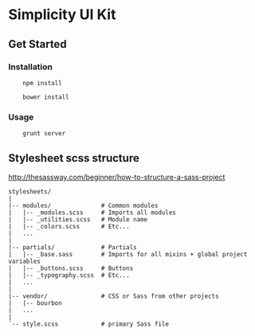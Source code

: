 # Simplicity UI Kit

## Get Started

### Installation

        npm install

        bower install

### Usage

        grunt server

## Stylesheet scss structure

http://thesassway.com/beginner/how-to-structure-a-sass-project

    stylesheets/
    |
    |-- modules/              # Common modules
    |   |-- _modules.scss     # Imports all modules
    |   |-- _utilities.scss   # Module name
    |   |-- _colors.scss      # Etc...
    |   ...
    |
    |-- partials/             # Partials
    |   |-- _base.sass        # Imports for all mixins + global project variables
    |   |-- _buttons.scss     # Buttons
    |   |-- _typography.scss  # Etc...
    |   ...
    |
    |-- vendor/               # CSS or Sass from other projects
    |   |-- bourbon
    |   ...
    |
    `-- style.scss            # primary Sass file
